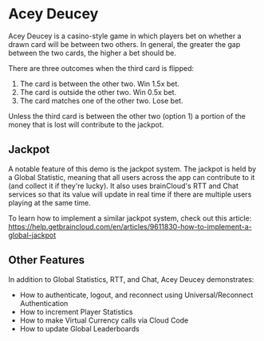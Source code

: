 # Acey Deucey

Acey Deucey is a casino-style game in which players bet on whether a drawn card will be between two others. In general, the greater the gap between the two cards, the higher a bet should be. 

There are three outcomes when the third card is flipped:
<ol>
  <li>The card is between the other two. Win 1.5x bet.</li>
  <li>The card is outside the other two. Win 0.5x bet.</li>
  <li>The card matches one of the other two. Lose bet.</li>
</ol>

Unless the third card is between the other two (option 1) a portion of the money that is lost will contribute to the jackpot.

## Jackpot
A notable feature of this demo is the jackpot system. The jackpot is held by a Global Statistic, meaning that all users across the app can contribute to it (and collect it if they're lucky). It also uses brainCloud's RTT and Chat services so that its value will update in real time if there are multiple users playing at the same time.

To learn how to implement a similar jackpot system, check out this article: https://help.getbraincloud.com/en/articles/9611830-how-to-implement-a-global-jackpot

## Other Features
In addition to Global Statistics, RTT, and Chat, Acey Deucey demonstrates:
<ul>
  <li>How to authenticate, logout, and reconnect using Universal/Reconnect Authentication</li>
  <li>How to increment Player Statistics</li>
  <li>How to make Virtual Currency calls via Cloud Code</li>
  <li>How to update Global Leaderboards</li>
</ul>
